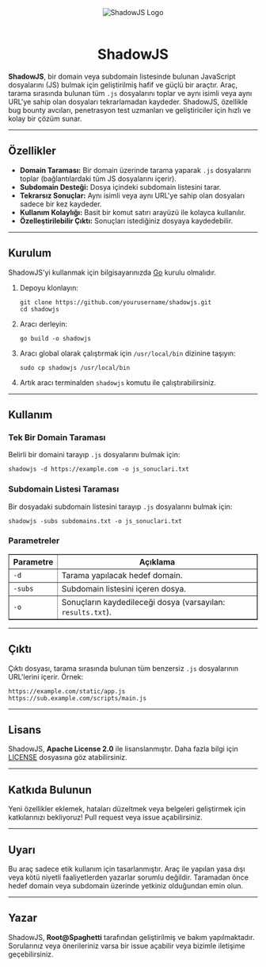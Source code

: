<!DOCTYPE html>
<html lang="tr">
<head>
  <meta charset="UTF-8">
  <meta name="viewport" content="width=device-width, initial-scale=1.0">
</head>
<body>
  <div style="text-align: center;">
    <img src="docs/shadowjs-logo.png" alt="ShadowJS Logo" style="max-width: 200px; margin-bottom: 20px;">
  </div>

  <h1 style="text-align: center;">ShadowJS</h1>
  
  <p>
    <strong>ShadowJS</strong>, bir domain veya subdomain listesinde bulunan JavaScript dosyalarını (JS) bulmak için geliştirilmiş hafif ve güçlü bir araçtır. Araç, tarama sırasında bulunan tüm <code>.js</code> dosyalarını toplar ve aynı isimli veya aynı URL'ye sahip olan dosyaları tekrarlamadan kaydeder. ShadowJS, özellikle bug bounty avcıları, penetrasyon test uzmanları ve geliştiriciler için hızlı ve kolay bir çözüm sunar.
  </p>

  <hr>

  <h2>Özellikler</h2>
  <ul>
    <li><strong>Domain Taraması:</strong> Bir domain üzerinde tarama yaparak <code>.js</code> dosyalarını toplar (bağlantılardaki tüm JS dosyalarını içerir).</li>
    <li><strong>Subdomain Desteği:</strong> Dosya içindeki subdomain listesini tarar.</li>
    <li><strong>Tekrarsız Sonuçlar:</strong> Aynı isimli veya aynı URL'ye sahip olan dosyaları sadece bir kez kaydeder.</li>
    <li><strong>Kullanım Kolaylığı:</strong> Basit bir komut satırı arayüzü ile kolayca kullanılır.</li>
    <li><strong>Özelleştirilebilir Çıktı:</strong> Sonuçları istediğiniz dosyaya kaydedebilir.</li>
  </ul>

  <hr>

  <h2>Kurulum</h2>
  <p>ShadowJS'yi kullanmak için bilgisayarınızda <a href="https://go.dev/" target="_blank">Go</a> kurulu olmalıdır.</p>
  <ol>
    <li>
      Depoyu klonlayın:
      <pre><code>git clone https://github.com/yourusername/shadowjs.git
cd shadowjs</code></pre>
    </li>
    <li>
      Aracı derleyin:
      <pre><code>go build -o shadowjs</code></pre>
    </li>
    <li>
      Aracı global olarak çalıştırmak için <code>/usr/local/bin</code> dizinine taşıyın:
      <pre><code>sudo cp shadowjs /usr/local/bin</code></pre>
    </li>
    <li>
      Artık aracı terminalden <code>shadowjs</code> komutu ile çalıştırabilirsiniz.
    </li>
  </ol>

  <hr>

  <h2>Kullanım</h2>
  <h3>Tek Bir Domain Taraması</h3>
  <p>Belirli bir domaini tarayıp <code>.js</code> dosyalarını bulmak için:</p>
  <pre><code>shadowjs -d https://example.com -o js_sonuclari.txt</code></pre>

  <h3>Subdomain Listesi Taraması</h3>
  <p>Bir dosyadaki subdomain listesini tarayıp <code>.js</code> dosyalarını bulmak için:</p>
  <pre><code>shadowjs -subs subdomains.txt -o js_sonuclari.txt</code></pre>

  <h3>Parametreler</h3>
  <table border="1">
    <thead>
      <tr>
        <th>Parametre</th>
        <th>Açıklama</th>
      </tr>
    </thead>
    <tbody>
      <tr>
        <td><code>-d</code></td>
        <td>Tarama yapılacak hedef domain.</td>
      </tr>
      <tr>
        <td><code>-subs</code></td>
        <td>Subdomain listesini içeren dosya.</td>
      </tr>
      <tr>
        <td><code>-o</code></td>
        <td>Sonuçların kaydedileceği dosya (varsayılan: <code>results.txt</code>).</td>
      </tr>
    </tbody>
  </table>

  <hr>

  <h2>Çıktı</h2>
  <p>Çıktı dosyası, tarama sırasında bulunan tüm benzersiz <code>.js</code> dosyalarının URL'lerini içerir. Örnek:</p>
  <pre><code>https://example.com/static/app.js
https://sub.example.com/scripts/main.js</code></pre>

  <hr>

  <h2>Lisans</h2>
  <p>
    ShadowJS, <strong>Apache License 2.0</strong> ile lisanslanmıştır. Daha fazla bilgi için <a href="LICENSE">LICENSE</a> dosyasına göz atabilirsiniz.
  </p>

  <hr>

  <h2>Katkıda Bulunun</h2>
  <p>Yeni özellikler eklemek, hataları düzeltmek veya belgeleri geliştirmek için katkılarınızı bekliyoruz! Pull request veya issue açabilirsiniz.</p>

  <hr>

  <h2>Uyarı</h2>
  <p>
    Bu araç sadece etik kullanım için tasarlanmıştır. Araç ile yapılan yasa dışı veya kötü niyetli faaliyetlerden yazarlar sorumlu değildir. Taramadan önce hedef domain veya subdomain üzerinde yetkiniz olduğundan emin olun.
  </p>

  <hr>

  <h2>Yazar</h2>
  <p>
    ShadowJS, <strong>Root@Spaghetti</strong> tarafından geliştirilmiş ve bakım yapılmaktadır. Sorularınız veya önerileriniz varsa bir issue açabilir veya bizimle iletişime geçebilirsiniz.
  </p>
</body>
</html>
